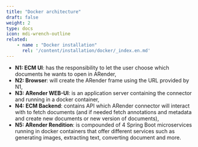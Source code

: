 ```yaml
---
title: "Docker architecture"
draft: false
weight: 2
type: docs
icon: mdi-wrench-outline
related:
    - name : "Docker installation"
      rel: '/content/installation/docker/_index.en.md'
---
```




* **N1: ECM UI**: has the responsibility to let the user choose which documents he wants to open in ARender,
* **N2: Browser**: will create the ARender frame using the URL provided by N1,
* **N3: ARender WEB-UI**: is an application server containing the connector and running in a docker container,
* **N4: ECM Backend**: contains API which ARender connector will interact with to fetch documents (and if needed fetch annotations 
  and metadata and create new documents or new version of documents),
* **N5: ARender Rendition**: is compounded of 4 Spring Boot microservices running in docker containers that offer different services such as generating images, extracting text, converting document and more.